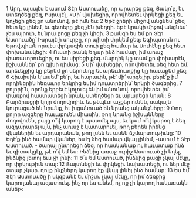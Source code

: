 1 Արդ, այսպէս է ասում Տէր Աստուածը,
որ արարեց քեզ, Յակո՛բ,
եւ ստեղծեց քեզ, Իսրայէ՛լ.
«Մի՛ վախեցիր,
որովհետեւ փրկեցի քեզ եւ կոչեցի քեզ քո անունով, թէ իմն ես:
2 Եթէ ջրերի միջով անցնես՝ քեզ հետ կը լինեմ,
եւ գետերը քեզ չեն խեղդի.
եթէ կրակի միջով անցնես՝ չես այրուի,
եւ նրա բոցը քեզ չի կիզի.
3 քանզի ես եմ քո Տէր Աստուածը՝
Իսրայէլի սուրբը, որ պիտի փրկեմ քեզ:
Եգիպտոսն ու Եթովպիան որպէս փրկագին տուի քեզ համար
եւ Սուհէնը քեզ հետ փոխանակեցի:
4 Ուստի թանկ եղար ինձ համար,
իմ առաջ փառաւորուեցիր, ու ես սիրեցի քեզ.
մարդիկ կը տամ քո փոխարէն, իշխաններ՝ քո գլխի դիմաց:
5 Մի՛ վախեցիր, որովհետեւ քեզ հետ եմ.
արեւելքից կը բերեմ քո սերունդը
եւ արեւմուտքից կը հաւաքեմ քեզ:
6 Հիւսիսին կ՚ասեմ՝ բե՛ր,
եւ հարաւին, թէ՝ մի՛ արգելիր.
բերէ՛ք իմ որդիներին հեռաւոր երկրից
եւ իմ դուստրերին՝ երկրի ծագերից,
7 բոլորի՛ն, որոնք երբեւէ կոչուել են իմ անունով.
որովհետեւ իմ փառքով հաստատեցի նրան,
ստեղծեցի եւ արարեցի նրան:
8 Բարձրացրի կոյր ժողովրդին.
եւ թէպէտ աչքեր ունեն, սակայն կուրացած են նրանք,
եւ խցանուած են նրանց ականջները:
9 Թող բոլոր ազգերը հաւաքուեն միասին,
թող նրանց իշխանները ժողովուեն,
բայց ո՞վ կարող է պատմել այս,
եւ կամ ո՞վ կարող է ձեզ ազդարարել այն,
ինչ առաջ է կատարուել.
թող բերեն իրենց վկաներին եւ արդարանան,
թող լսեն եւ ասեն ճշմարտութիւնը:
10 Եղէ՛ք ինձ համար վկաներ,
ես էլ ձեզ համար վկայ լինեմ,
-ասում է Տէր Աստուած. -
ծառայ ընտրեցի ձեզ, որ հասկանաք ու հաւատաք ինձ
եւ գիտակցէք, թէ ո՛վ եմ ես:
Ինձնից առաջ ուրիշ Աստուած չի եղել,
ինձնից յետոյ եւս չի լինի:
11 Ե՛ս եմ Աստուած,
ինձնից բացի չկայ մէկը, որ փրկութիւն տայ:
12 Յայտնեցի եւ փրկեցի.
նախատեցի, ու ձեր մէջ օտար չկար.
դուք ինքներդ կարող էք վկայ լինել ինձ համար:
13 Ես եմ Տէր Աստուածը ի սկզբանէ եւ միշտ.
չկայ մէկը, որ իմ ձեռքից կարողանայ ազատուել.
ինչ որ ես անեմ, ոչ ոք չի կարող հակառակն անել»:
